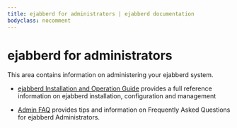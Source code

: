 ```yaml
---
title: ejabberd for administrators | ejabberd documentation
bodyclass: nocomment
---
```


# ejabberd for administrators

This area contains information on administering your ejabberd
system.

* [ejabberd Installation and Operation Guide](/admin/guide/) provides a full reference
  information on ejabberd installation, configuration and management

* [Admin FAQ](/admin/faq/) provides tips and information on Frequently
  Asked Questions for ejabberd Administrators.
